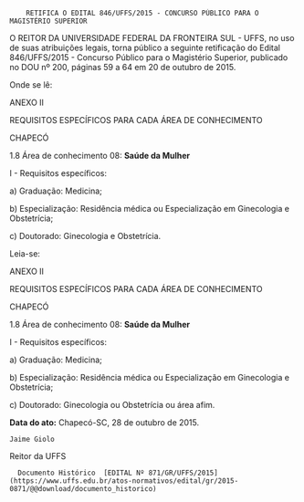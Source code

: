         RETIFICA O EDITAL 846/UFFS/2015 - CONCURSO PÚBLICO PARA O MAGISTÉRIO SUPERIOR  

O REITOR DA UNIVERSIDADE FEDERAL DA FRONTEIRA SUL - UFFS, no uso de suas atribuições legais, torna público a seguinte retificação do Edital 846/UFFS/2015 - Concurso Público para o Magistério Superior, publicado no DOU nº 200, páginas 59 a 64 em 20 de outubro de 2015.

 Onde se lê:

 ANEXO II

 REQUISITOS ESPECÍFICOS PARA CADA ÁREA DE CONHECIMENTO

 CHAPECÓ

 1.8 Área de conhecimento 08: **Saúde da Mulher**

 I - Requisitos específicos:

 a) Graduação: Medicina;

 b) Especialização: Residência médica ou Especialização em Ginecologia e Obstetrícia;

 c) Doutorado: Ginecologia e Obstetrícia.

 Leia-se:

 ANEXO II

 REQUISITOS ESPECÍFICOS PARA CADA ÁREA DE CONHECIMENTO

 CHAPECÓ

 1.8 Área de conhecimento 08: **Saúde da Mulher**

 I - Requisitos específicos:

 a) Graduação: Medicina;

 b) Especialização: Residência médica ou Especialização em Ginecologia e Obstetrícia;

 c) Doutorado: Ginecologia ou Obstetrícia ou área afim.

  

   **Data do ato:** Chapecó-SC, 28 de outubro de 2015.   
 

    Jaime Giolo   
 Reitor da UFFS 

      Documento Histórico  [EDITAL Nº 871/GR/UFFS/2015](https://www.uffs.edu.br/atos-normativos/edital/gr/2015-0871/@@download/documento_historico)     
      